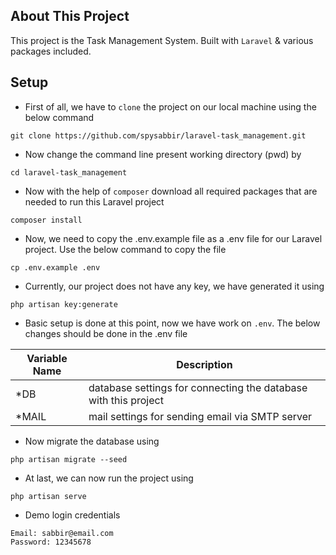 ## About This Project

This project is the Task Management System. Built with `Laravel` & various packages included.

## Setup

- First of all, we have to `clone` the project on our local machine using the below command
 ```
git clone https://github.com/spysabbir/laravel-task_management.git
``` 
- Now change the command line present working directory (pwd) by
 ```
cd laravel-task_management
``` 
- Now with the help of `composer` download all required packages that are needed to run this Laravel project
 ```
composer install
``` 
- Now, we need to copy the .env.example file as a .env file for our Laravel project. Use the below command to copy the file
 ```
cp .env.example .env
``` 
- Currently, our project does not have any key, we have generated it using
 ```
php artisan key:generate
``` 
- Basic setup is done at this point, now we have work on `.env`. The below changes should be done in the .env file

Variable Name | Description
--- | ---
*DB | database settings for connecting the database with this project
*MAIL | mail settings for sending email via SMTP server

- Now migrate the database using
 ```
php artisan migrate --seed
``` 

- At last, we can now run the project using
 ```
php artisan serve
``` 

- Demo login credentials 
 ``` 
Email: sabbir@email.com
Password: 12345678
```
